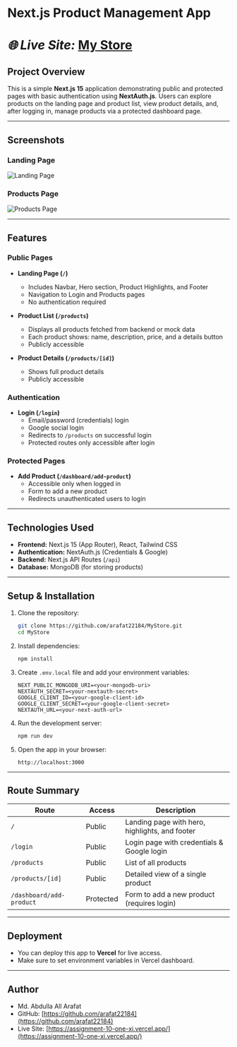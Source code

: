 # Next.js Product Management App

# _🌐 Live Site:_ [My Store](https://assignment-10-one-xi.vercel.app/)

## Project Overview

This is a simple **Next.js 15** application demonstrating public and protected pages with basic authentication using **NextAuth.js**. Users can explore products on the landing page and product list, view product details, and, after logging in, manage products via a protected dashboard page.

---

## Screenshots

### Landing Page

![Landing Page](https://i.ibb.co.com/5WMZhqxH/homepage.png)

### Products Page

![Products Page](https://i.ibb.co.com/bwdBfjT/products-Page.png)

---

## Features

### Public Pages

- **Landing Page (`/`)**

  - Includes Navbar, Hero section, Product Highlights, and Footer
  - Navigation to Login and Products pages
  - No authentication required

- **Product List (`/products`)**

  - Displays all products fetched from backend or mock data
  - Each product shows: name, description, price, and a details button
  - Publicly accessible

- **Product Details (`/products/[id]`)**
  - Shows full product details
  - Publicly accessible

### Authentication

- **Login (`/login`)**
  - Email/password (credentials) login
  - Google social login
  - Redirects to `/products` on successful login
  - Protected routes only accessible after login

### Protected Pages

- **Add Product (`/dashboard/add-product`)**
  - Accessible only when logged in
  - Form to add a new product
  - Redirects unauthenticated users to login

---

## Technologies Used

- **Frontend:** Next.js 15 (App Router), React, Tailwind CSS
- **Authentication:** NextAuth.js (Credentials & Google)
- **Backend:** Next.js API Routes (`/api`)
- **Database:** MongoDB (for storing products)

---

## Setup & Installation

1. Clone the repository:

   ```bash
   git clone https://github.com/arafat22184/MyStore.git
   cd MyStore
   ```

2. Install dependencies:

   ```bash
   npm install
   ```

3. Create `.env.local` file and add your environment variables:

   ```env
   NEXT_PUBLIC_MONGODB_URI=<your-mongodb-uri>
   NEXTAUTH_SECRET=<your-nextauth-secret>
   GOOGLE_CLIENT_ID=<your-google-client-id>
   GOOGLE_CLIENT_SECRET=<your-google-client-secret>
   NEXTAUTH_URL=<your-next-auth-url>
   ```

4. Run the development server:

   ```bash
   npm run dev
   ```

5. Open the app in your browser:
   ```
   http://localhost:3000
   ```

---

## Route Summary

| Route                    | Access    | Description                                    |
| ------------------------ | --------- | ---------------------------------------------- |
| `/`                      | Public    | Landing page with hero, highlights, and footer |
| `/login`                 | Public    | Login page with credentials & Google login     |
| `/products`              | Public    | List of all products                           |
| `/products/[id]`         | Public    | Detailed view of a single product              |
| `/dashboard/add-product` | Protected | Form to add a new product (requires login)     |

---

## Deployment

- You can deploy this app to **Vercel** for live access.
- Make sure to set environment variables in Vercel dashboard.

---

## Author

- Md. Abdulla All Arafat
- GitHub: [https://github.com/arafat22184](https://github.com/arafat22184)
- Live Site: [https://assignment-10-one-xi.vercel.app/](https://assignment-10-one-xi.vercel.app/)
